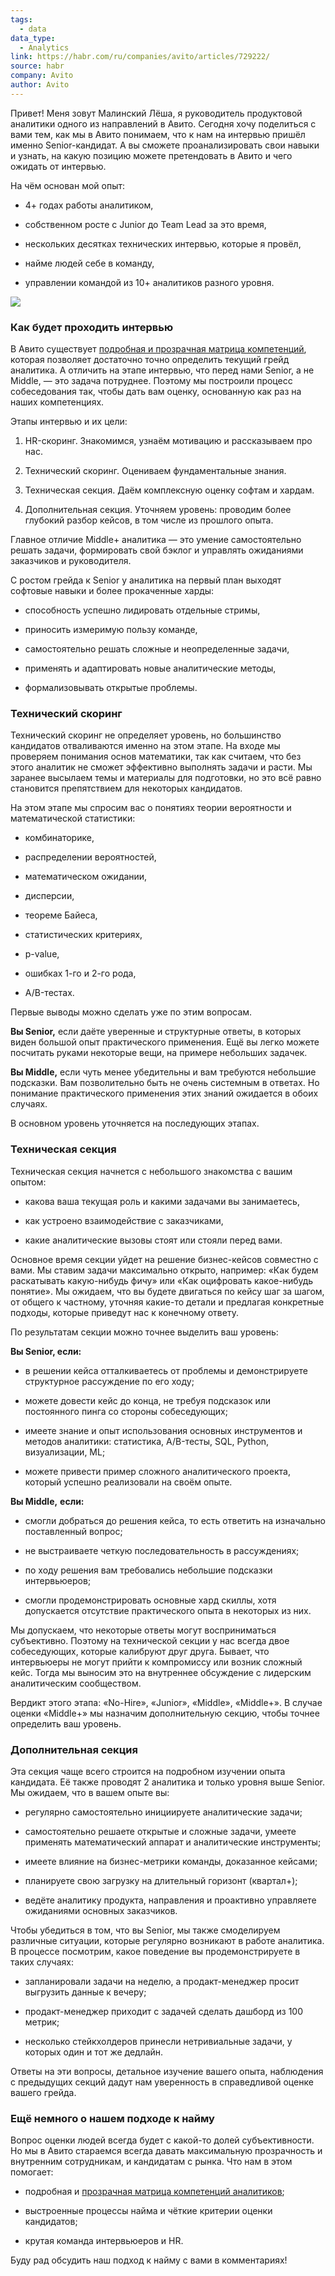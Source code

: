 ```yaml
---
tags:
  - data
data_type:
  - Analytics
link: https://habr.com/ru/companies/avito/articles/729222/
source: habr
company: Avito
author: Avito
---
```

Привет! Меня зовут Малинский Лёша, я руководитель продуктовой аналитики одного из направлений в Авито. Сегодня хочу поделиться с вами тем, как мы в Авито понимаем, что к нам на интервью пришёл именно Senior-кандидат. А вы сможете проанализировать свои навыки и узнать, на какую позицию можете претендовать в Авито и чего ожидать от интервью.

На чём основан мой опыт:

- 4+ годах работы аналитиком,
    
- собственном росте с Junior до Team Lead за это время,
    
- нескольких десятках технических интервью, которые я провёл,
    
- найме людей себе в команду,
    
- управлении командой из 10+ аналитиков разного уровня.
    

![](https://habrastorage.org/r/w1560/getpro/habr/upload_files/821/f0d/4ca/821f0d4ca79265d8fa30028f3fe83034.png)

### Как будет проходить интервью

В Авито существует [подробная и прозрачная матрица компетенций](https://github.com/avito-tech/playbook/blob/master/analytics-levels.md), которая позволяет достаточно точно определить текущий грейд аналитика. А отличить на этапе интервью, что перед нами Senior, а не Middle, — это задача потруднее. Поэтому мы построили процесс собеседования так, чтобы дать вам оценку, основанную как раз на наших компетенциях.

Этапы интервью и их цели:

1. HR-скоринг. Знакомимся, узнаём мотивацию и рассказываем про нас.
    
2. Технический скоринг. Оцениваем фундаментальные знания.
    
3. Техническая секция. Даём комплексную оценку софтам и хардам.
    
4. Дополнительная секция. Уточняем уровень: проводим более глубокий разбор кейсов, в том числе из прошлого опыта.
    

Главное отличие Middle+ аналитика — это умение самостоятельно решать задачи, формировать свой бэклог и управлять ожиданиями заказчиков и руководителя.  

С ростом грейда к Senior у аналитика на первый план выходят софтовые навыки и более прокаченные харды:

- способность успешно лидировать отдельные стримы, 
    
- приносить измеримую пользу команде, 
    
- самостоятельно решать сложные и неопределенные задачи,
    
- применять и адаптировать новые аналитические методы, 
    
- формализовывать открытые проблемы.
    

### Технический скоринг

Технический скоринг не определяет уровень, но большинство кандидатов отваливаются именно на этом этапе. На входе мы проверяем понимания основ математики, так как считаем, что без этого аналитик не сможет эффективно выполнять задачи и расти. Мы заранее высылаем темы и материалы для подготовки, но это всё равно становится препятствием для некоторых кандидатов.

На этом этапе мы спросим вас о понятиях теории вероятности и математической статистики: 

- комбинаторике, 
    
- распределении вероятностей, 
    
- математическом ожидании, 
    
- дисперсии, 
    
- теореме Байеса, 
    
- статистических критериях, 
    
- p-value, 
    
- ошибках 1-го и 2-го рода, 
    
- A/B-тестах.
    

Первые выводы можно сделать уже по этим вопросам.

**Вы Senior,** если даёте уверенные и структурные ответы, в которых виден большой опыт практического применения. Ещё вы легко можете посчитать руками некоторые вещи, на примере небольших задачек.

**Вы Middle,** если чуть менее убедительны и вам требуются небольшие подсказки. Вам позволительно быть не очень системным в ответах. Но понимание практического применения этих знаний ожидается в обоих случаях.

В основном уровень уточняется на последующих этапах.

### Техническая секция

Техническая секция начнется с небольшого знакомства с вашим опытом:

- какова ваша текущая роль и какими задачами вы занимаетесь,
    
- как устроено взаимодействие с заказчиками,
    
- какие аналитические вызовы стоят или стояли перед вами.
    

Основное время секции уйдет на решение бизнес-кейсов совместно с вами. Мы ставим задачи максимально открыто, например: «Как будем раскатывать какую-нибудь фичу» или «Как оцифровать какое-нибудь понятие». Мы ожидаем, что вы будете двигаться по кейсу шаг за шагом, от общего к частному, уточняя какие-то детали и предлагая конкретные подходы, которые приведут нас к конечному ответу.

По результатам секции можно точнее выделить ваш уровень:

**Вы Senior, если:**

- в решении кейса отталкиваетесь от проблемы и демонстрируете структурное рассуждение по его ходу;
    
- можете довести кейс до конца, не требуя подсказок или постоянного пинга со стороны собеседующих;
    
- имеете знание и опыт использования основных инструментов и методов аналитики: статистика, A/B-тесты, SQL, Python, визуализации, ML;
    
- можете привести пример сложного аналитического проекта, который успешно реализовали на своём опыте.
    

**Вы Middle,** **если:**

- смогли добраться до решения кейса, то есть ответить на изначально поставленный вопрос;
    
- не выстраиваете четкую последовательность в рассуждениях;
    
- по ходу решения вам требовались небольшие подсказки интервьюеров;
    
- смогли продемонстрировать основные хард скиллы, хотя допускается отсутствие практического опыта в некоторых из них.
    

Мы допускаем, что некоторые ответы могут восприниматься субъективно. Поэтому на технической секции у нас всегда двое собеседующих, которые калибруют друг друга. Бывает, что интервьюеры не могут прийти к компромиссу или возник сложный кейс. Тогда мы выносим это на внутреннее обсуждение с лидерским аналитическим сообществом. 

Вердикт этого этапа: «No-Hire», «Junior», «Middle», «Middle+». В случае оценки «Middle+» мы назначим дополнительную секцию, чтобы точнее определить ваш уровень.

### Дополнительная секция

Эта секция чаще всего строится на подробном изучении опыта кандидата. Её также проводят 2 аналитика и только уровня выше Senior. Мы ожидаем, что в вашем опыте вы:

- регулярно самостоятельно инициируете аналитические задачи;
    
- самостоятельно решаете открытые и сложные задачи, умеете применять математический аппарат и аналитические инструменты;
    
- имеете влияние на бизнес-метрики команды, доказанное кейсами;
    
- планируете свою загрузку на длительный горизонт (квартал+);
    
- ведёте аналитику продукта, направления и проактивно управляете ожиданиями основных заказчиков.
    

Чтобы убедиться в том, что вы Senior, мы также смоделируем различные ситуации, которые регулярно возникают в работе аналитика. В процессе посмотрим, какое поведение вы продемонстрируете в таких случаях:

- запланировали задачи на неделю, а продакт-менеджер просит выгрузить данные к вечеру;
    
- продакт-менеджер приходит с задачей сделать дашборд из 100 метрик;
    
- несколько стейкхолдеров принесли нетривиальные задачи, у которых один и тот же дедлайн.
    

Ответы на эти вопросы, детальное изучение вашего опыта, наблюдения с предыдущих секций дадут нам уверенность в справедливой оценке вашего грейда. 

### Ещё немного о нашем подходе к найму

Вопрос оценки людей всегда будет с какой-то долей субъективности. Но мы в Авито стараемся всегда давать максимальную прозрачность и внутренним сотрудникам, и кандидатам с рынка. Что нам в этом помогает:

- подробная и [прозрачная матрица компетенций аналитиков](https://github.com/avito-tech/playbook/blob/master/analytics-levels.md);
    
- выстроенные процессы найма и чёткие критерии оценки кандидатов;
    
- крутая команда интервьюеров и HR.
    

Буду рад обсудить наш подход к найму с вами в комментариях!